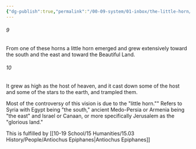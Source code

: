 ```yaml
---
{"dg-publish":true,"permalink":"/00-09-system/01-inbox/the-little-horn/","tags":["update"],"created":"2023-10-03","updated":"2024-02-16"}
---
```




<div class="transclusion internal-embed is-loaded"><div class="markdown-embed">



###### 9
From one of these horns a little horn emerged and grew extensively toward the south and the east and toward the Beautiful Land.

</div></div>
 
<div class="transclusion internal-embed is-loaded"><div class="markdown-embed">



###### 10
It grew as high as the host of heaven, and it cast down some of the host and some of the stars to the earth, and trampled them.

</div></div>


Most of the controversy of this vision is due to the "little horn."" Refers to Syria with Egypt being "the south," ancient Medo-Persia or Armenia being "the east" and Israel or Canaan, or more specifically Jerusalem as the "glorious land."

This is fulfilled by [[10-19 School/15 Humanities/15.03 History/People/Antiochus Epiphanes\|Antiochus Epiphanes]]
